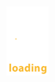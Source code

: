 <!DOCTYPE html>
<html>
<head>
    <meta charset="utf-8">
    <title>Glucose Insulin - Metabolism</title>
    <meta name="viewport" content="width=device-width, initial-scale=1">
    <script src="../bodylight.bundle.debug.js" data-main="aurelia-bootstrapper"></script>
</head>
<body aurelia-app="webcomponents">
    <bdl-markdown-book2 index="index.md" summary="summary.md" model="shared.md" shownav="false">
<img src="../Bodylight_loading2_amber.gif" height="140" width="85" style="display:block;position:absolute;top:50%;left:50%;transform:translate(-50%,-50%);"/>
    </bdl-markdown-book2>
</body>
</html>
